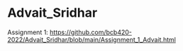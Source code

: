 # Advait_Sridhar
Assignment 1: https://github.com/bcb420-2022/Advait_Sridhar/blob/main/Assignment_1_Advait.html
